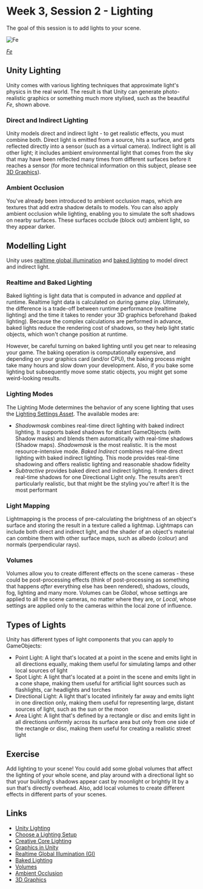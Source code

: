 # Week 3, Session 2 - Lighting

The goal of this session is to add lights to your scene.

![Fe](./images/fe.png)

_[Fe](https://www.ea.com/games/fe)_

## Unity Lighting

Unity comes with various lighting techniques that approximate light's physics in the real world. The result is that Unity can generate photo-realistic graphics or something much more stylised, such as the beautiful _Fe_, shown above.

### Direct and Indirect Lighting

Unity models direct and indirect light - to get realistic effects, you must combine both. Direct light is emitted from a source, hits a surface, and gets reflected directly into a sensor (such as a virtual camera). Indirect light is all other light; it includes ambient environmental light that comes from the sky that may have been reflected many times from different surfaces before it reaches a sensor (for more technical information on this subject, please see [3D Graphics](../graphicsBackground.md)).

### Ambient Occlusion

You've already been introduced to ambient occlusion maps, which are textures that add extra shadow details to models. You can also apply ambient occlusion while lighting, enabling you to simulate the soft shadows on nearby surfaces. These surfaces occlude (block out) ambient light, so they appear darker.

## Modelling Light

Unity uses [realtime global illumination](https://docs.unity3d.com/Manual/realtime-gi-using-enlighten.html) and [baked lighting](https://docs.unity3d.com/Manual/LightMode-Baked.html) to model direct and indirect light.

### Realtime and Baked Lighting

Baked lighting is light data that is computed in advance and _applied_ at runtime. Realtime light data is calculated on during game play. Ultimately, the difference is a trade-off between runtime performance (realtime lighting) and the time it takes to render your 3D graphics beforehand (baked lighting). Because the complex calculations are performed in advance, baked lights reduce the rendering cost of shadows, so they help light static objects, which won't change position at runtime.

However, be careful turning on baked lighting until you get near to releasing your game. The baking operation is computationally expensive, and depending on your graphics card (and/or CPU), the baking process might take many hours and slow down your development. Also, if you bake some lighting but subsequently move some static objects, you might get some weird-looking results.

### Lighting Modes

The Lighting Mode determines the behavior of any scene lighting that uses the [Lighting Settings Asset](https://docs.unity3d.com/Manual/class-LightingSettings.html). The available modes are:

- _Shadowmask_ combines real-time direct lighting with baked indirect lighting. It supports baked shadows for distant GameObjects (with Shadow masks) and blends them automatically with real-time shadows (Shadow maps). _Shadowmask_ is the most realistic. It is the most resource-intensive mode.
 _Baked Indirect_ combines real-time direct lighting with baked indirect lighting. This mode provides real-time shadowing and offers realistic lighting and reasonable shadow fidelity
- _Subtractive_ provides baked direct and indirect lighting. It renders direct real-time shadows for one Directional Light only. The results aren't particularly realistic, but that might be the styling you're after! It is the most performant

### Light Mapping

Lightmapping is the process of pre-calculating the brightness of an object's surface and storing the result in a texture called a lightmap. Lightmaps can include both direct and indirect light, and the shader of an object's material can combine them with other surface maps, such as albedo (colour) and normals (perpendicular rays).

### Volumes

Volumes allow you to create different effects on the scene cameras - these could be post-processing effects (think of post-processing as something that happens _after_ everything else has been rendered), shadows, clouds, fog, lighting and many more. Volumes can be _Global_, whose settings are applied to all the scene cameras, no matter where they are, or _Local_, whose settings are applied only to the cameras within the local zone of influence.

## Types of Lights

Unity has different types of light components that you can apply to GameObjects:

- Point Light: A light that's located at a point in the scene and emits light in all directions equally, making them useful for simulating lamps and other local sources of light
- Spot Light: A light that's located at a point in the scene and emits light in a cone shape, making them useful for artificial light sources such as flashlights, car headlights and torches 
- Directional Light: A light that's located infinitely far away and emits light in one direction only, making them useful for representing large, distant sources of light, such as the sun or the moon
- Area Light: A light that's defined by a rectangle or disc and emits light in all directions uniformly across its surface area but only from one side of the rectangle or disc, making them useful for creating a realistic street light

## Exercise

Add lighting to your scene! You could add some global volumes that affect the lighting of your whole scene, and play around with a directional light so that your building's shadows appear cast by moonlight or brightly lit by a sun that's directly overhead. Also, add local volumes to create different effects in different parts of your scenes.

## Links

- [Unity Lighting](https://docs.unity3d.com/Manual/Lighting.html)
- [Choose a Lighting Setup](https://docs.unity3d.com/Manual/choose-a-lighting-setup.html)
- [Creative Core Lighting](https://learn.unity.com/project/creative-core-lighting)
- [Graphics in Unity](https://docs.unity3d.com/Manual/Graphics.html)
- [Realtime Global Illumination (GI)](https://docs.unity3d.com/Manual/realtime-gi-using-enlighten.html)
- [Baked Lighting](https://docs.unity3d.com/Manual/LightMode-Baked.html)
- [Volumes](https://docs.unity3d.com/Packages/com.unity.render-pipelines.high-definition@10.6/manual/Volumes.html)
- [Ambient Occlusion](https://docs.unity3d.com/Manual/LightingBakedAmbientOcclusion.html)
- [3D Graphics](../graphicsBackground.md)
